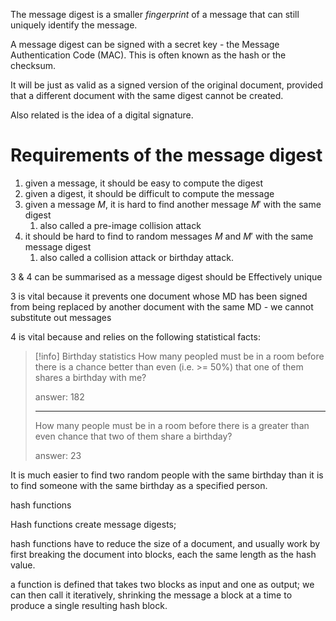 The message digest is a smaller *fingerprint* of a message that can still uniquely identify the message.

A message digest can be signed with a secret key - the Message Authentication Code (MAC). This is often known as the hash or the checksum.

It will be just as valid as a signed version of the original document,
provided that a different document with the same digest cannot be created.

Also related is the idea of a digital signature.

# Requirements of the message digest
1. given a message, it should be easy to compute the digest
2. given a digest, it should be difficult to compute the message
3. given a message $M$, it is hard to find another message $M'$ with the same digest
	1. also called a pre-image collision attack
4. it should be hard to find to random messages $M$ and $M'$ with the same message digest
	1. also called a collision attack or birthday attack.

3 & 4 can be summarised as a message digest should be Effectively unique

3 is vital because it prevents one document whose MD has been signed from being replaced by another document with the same MD - we cannot substitute out messages

4 is vital because and relies on the following statistical facts:

>[!info] Birthday statistics
> How many peopled must be in a room before there is a chance better than even (i.e. >= 50%) that one of them shares a birthday with me?
> 
> answer: 182
> 
> ---
> How many people must be in a room before there is a greater than even chance that two of them share a birthday?
>
> answer: 23

It is much easier to find two random people with the same birthday than it is to find someone with the same birthday as a specified person.


hash functions

Hash functions create message digests;

hash functions have to reduce the size of a document, and usually work by first breaking the document into blocks, each the same length as the hash value.


a function is defined that takes two blocks as input and one as output; we can then call it iteratively, shrinking the message a block at a time to produce a single resulting hash block.